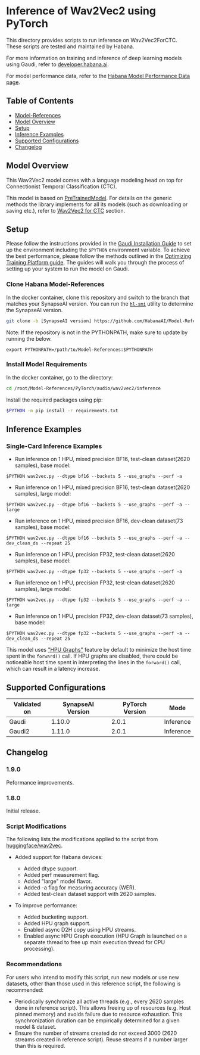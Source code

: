 # Inference of Wav2Vec2 using PyTorch

This directory provides scripts to run inference on Wav2Vec2ForCTC. These scripts are tested and maintained by Habana.

For more information on training and inference of deep learning models using Gaudi, refer to [developer.habana.ai](https://developer.habana.ai/resources/).

For model performance data, refer to the [Habana Model Performance Data page](https://developer.habana.ai/resources/habana-training-models/#performance).

## Table of Contents
   * [Model-References](../../../../README.md)
   * [Model Overview](#model-overview)
   * [Setup](#setup)
   * [Inference Examples](#inference-examples)
   * [Supported Configurations](#supported-configurations)
   * [Changelog](#changelog)

## Model Overview

This Wav2Vec2 model comes with a language modeling head on top for Connectionist Temporal Classification (CTC).

This model is based on [PreTrainedModel](https://huggingface.co/docs/transformers/main/en/main_classes/model#transformers.PreTrainedModel). For details on the generic methods the library implements for all its models (such as downloading or saving etc.), refer to [Wav2Vec2 for CTC](https://huggingface.co/docs/transformers/main/en/model_doc/wav2vec2#transformers.Wav2Vec2ForCTC) section. 

## Setup
Please follow the instructions provided in the [Gaudi Installation Guide](https://docs.habana.ai/en/latest/Installation_Guide/index.html) 
to set up the environment including the `$PYTHON` environment variable. To achieve the best performance, please follow the methods outlined in the [Optimizing Training Platform guide](https://docs.habana.ai/en/latest/PyTorch/Model_Optimization_PyTorch/Optimization_in_Training_Platform.html).
The guides will walk you through the process of setting up your system to run the model on Gaudi.  

### Clone Habana Model-References
In the docker container, clone this repository and switch to the branch that matches your SynapseAI version. 
You can run the [`hl-smi`](https://docs.habana.ai/en/latest/Management_and_Monitoring/System_Management_Tools_Guide/System_Management_Tools.html#hl-smi-utility-options) utility to determine the SynapseAI version.

```bash
git clone -b [SynapseAI version] https://github.com/HabanaAI/Model-References
```

Note: If the repository is not in the PYTHONPATH, make sure to update by running the below.
```
export PYTHONPATH=/path/to/Model-References:$PYTHONPATH
```

### Install Model Requirements
In the docker container, go to the directory:
```bash
cd /root/Model-References/PyTorch/audio/wav2vec2/inference
```
Install the required packages using pip:
```bash
$PYTHON -m pip install -r requirements.txt
```

## Inference Examples

### Single-Card Inference Examples

- Run inference on 1 HPU, mixed precision BF16, test-clean dataset(2620 samples), base model:
```
$PYTHON wav2vec.py --dtype bf16 --buckets 5 --use_graphs --perf -a
```
- Run inference on 1 HPU, mixed precision BF16, test-clean dataset(2620 samples), large model:
```
$PYTHON wav2vec.py --dtype bf16 --buckets 5 --use_graphs --perf -a --large
```
- Run inference on 1 HPU, mixed precision BF16, dev-clean dataset(73 samples), base model:
```
$PYTHON wav2vec.py --dtype bf16 --buckets 5 --use_graphs --perf -a --dev_clean_ds --repeat 25
```
- Run inference on 1 HPU, precision FP32, test-clean dataset(2620 samples), base model:
```
$PYTHON wav2vec.py --dtype fp32 --buckets 5 --use_graphs --perf -a
```
- Run inference on 1 HPU, precision FP32, test-clean dataset(2620 samples), large model:
```
$PYTHON wav2vec.py --dtype fp32 --buckets 5 --use_graphs --perf -a --large
```
- Run inference on 1 HPU, precision FP32, dev-clean dataset(73 samples), base model:
```
$PYTHON wav2vec.py --dtype fp32 --buckets 5 --use_graphs --perf -a --dev_clean_ds --repeat 25
```

This model uses ["HPU Graphs"](https://docs.habana.ai/en/latest/PyTorch/Inference_on_PyTorch/Inference_Using_HPU_Graphs.html) feature by default to minimize the host time spent in the `forward()` call.
If HPU graphs are disabled, there could be noticeable host time spent in interpreting the lines in
the `forward()` call, which can result in a latency increase.

## Supported Configurations
| Validated on | SynapseAI Version | PyTorch Version | Mode |
|--------|-------------------|-----------------|----------------|
| Gaudi  | 1.10.0             | 2.0.1          | Inference |
| Gaudi2 | 1.11.0             | 2.0.1          | Inference |

## Changelog
### 1.9.0
Peformance improvements.
### 1.8.0
Initial release.

### Script Modifications
The following lists the modifications applied to the script from [huggingface/wav2vec](https://huggingface.co/docs/transformers/main/model_doc/wav2vec2).

* Added support for Habana devices:

   - Added dtype support.
   - Added perf measurement flag.
   - Added "large" model flavor.
   - Added -a flag for measuring accuracy (WER).
   - Added test-clean dataset support with 2620 samples.

* To improve performance:

   - Added bucketing support.
   - Added HPU graph support.
   - Enabled async D2H copy using HPU streams.
   - Enabled async HPU Graph execution (HPU Graph is launched on a separate thread to free up main execution thread for CPU processing).

### Recommendations
For users who intend to modify this script, run new models or use new datasets, other than those used in this reference script, the following is recommended:
   - Periodically synchronize all active threads (e.g., every 2620 samples done in reference script). This allows freeing up of resources (e.g. Host pinned memory) and avoids failure due to resource exhaustion. This synchronization duration can be empirically determined for a given model & dataset.   
   - Ensure the number of streams created do not exceed 3000 (2620 streams created in reference script). Reuse streams if a number larger than this is required. 
